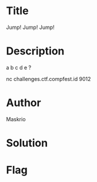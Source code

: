 # Title
Jump! Jump! Jump!

# Description
a b c d e ?

nc challenges.ctf.compfest.id 9012

# Author
Maskrio

# Solution


# Flag
